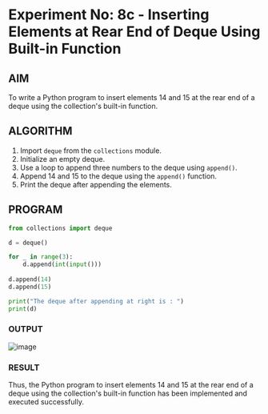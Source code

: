 # Experiment No: 8c - Inserting Elements at Rear End of Deque Using Built-in Function

## AIM  
To write a Python program to insert elements 14 and 15 at the rear end of a deque using the collection's built-in function.

## ALGORITHM  
1. Import `deque` from the `collections` module.
2. Initialize an empty deque.
3. Use a loop to append three numbers to the deque using `append()`.
4. Append 14 and 15 to the deque using the `append()` function.
5. Print the deque after appending the elements.

## PROGRAM
```python
from collections import deque

d = deque()

for _ in range(3):
    d.append(int(input()))
    
d.append(14)
d.append(15)

print("The deque after appending at right is : ")
print(d)

```

### OUTPUT
![image](https://github.com/user-attachments/assets/52285cde-4cfd-4b65-b530-873e3883d109)


### RESULT
Thus, the Python program to insert elements 14 and 15 at the rear end of a deque using the collection's built-in function has been implemented and executed successfully.
